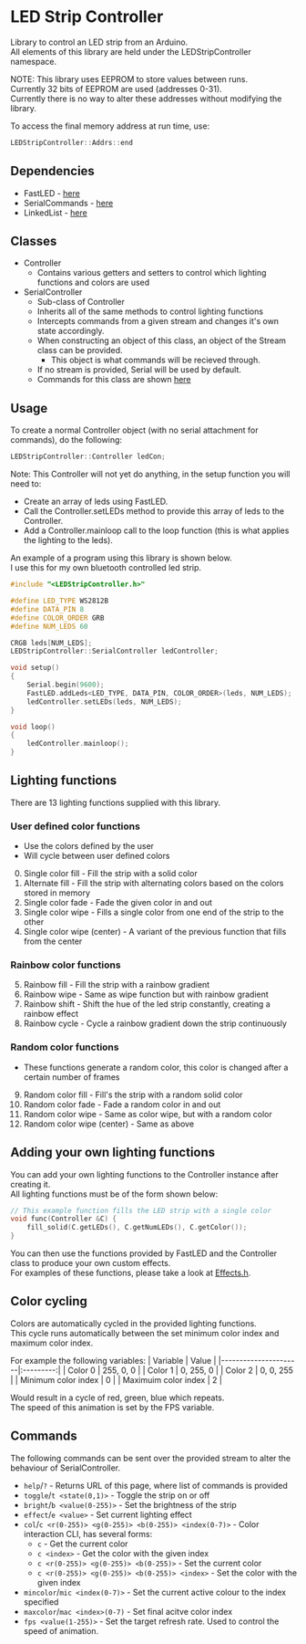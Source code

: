 # LED Strip Controller
Library to control an LED strip from an Arduino.\
All elements of this library are held under the LEDStripController namespace.

NOTE: This library uses EEPROM to store values between runs.\
Currently 32 bits of EEPROM are used (addresses 0-31).\
Currently there is no way to alter these addresses without modifying the library.

To access the final memory address at run time, use:
```C++
LEDStripController::Addrs::end
```

## Dependencies
- FastLED - [here](https://www.arduino.cc/reference/en/libraries/fastled/)
- SerialCommands - [here](https://www.arduino.cc/reference/en/libraries/serialcommands/)
- LinkedList - [here](https://www.arduino.cc/reference/en/libraries/linkedlist/)

## Classes
- Controller
    - Contains various getters and setters to control which lighting functions and colors are used
- SerialController
    - Sub-class of Controller
    - Inherits all of the same methods to control lighting functions
    - Intercepts commands from a given stream and changes it's own state accordingly.
    - When constructing an object of this class, an object of the Stream class can be provided.
        - This object is what commands will be recieved through.
    - If no stream is provided, Serial will be used by default.
    - Commands for this class are shown [here](#commands)

## Usage
To create a normal Controller object (with no serial attachment for commands), do the following:
```C++
LEDStripController::Controller ledCon;
```
Note: This Controller will not yet do anything, in the setup function you will need to:
- Create an array of leds using FastLED.
- Call the Controller.setLEDs method to provide this array of leds to the Controller.
- Add a Controller.mainloop call to the loop function (this is what applies the lighting to the leds).

An example of a program using this library is shown below.\
I use this for my own bluetooth controlled led strip.
```C++
#include "<LEDStripController.h>"

#define LED_TYPE WS2812B
#define DATA_PIN 8
#define COLOR_ORDER GRB
#define NUM_LEDS 60

CRGB leds[NUM_LEDS];
LEDStripController::SerialController ledController;

void setup()
{
    Serial.begin(9600);
    FastLED.addLeds<LED_TYPE, DATA_PIN, COLOR_ORDER>(leds, NUM_LEDS);
    ledController.setLEDs(leds, NUM_LEDS);
}

void loop()
{
    ledController.mainloop();
}

```

## Lighting functions
There are 13 lighting functions supplied with this library.
### User defined color functions
- Use the colors defined by the user
- Will cycle between user defined colors
0. Single color fill - Fill the strip with a solid color
1. Alternate fill - Fill the strip with alternating colors based on the colors stored in memory
2. Single color fade - Fade the given color in and out
3. Single color wipe - Fills a single color from one end of the strip to the other
4. Single color wipe (center) - A variant of the previous function that fills from the center

### Rainbow color functions
5. Rainbow fill - Fill the strip with a rainbow gradient
6. Rainbow wipe - Same as wipe function but with rainbow gradient
7. Rainbow shift - Shift the hue of the led strip constantly, creating a rainbow effect
8. Rainbow cycle - Cycle a rainbow gradient down the strip continuously

### Random color functions
- These functions generate a random color, this color is changed after a certain number of frames
9. Random color fill - Fill's the strip with a random solid color
10. Random color fade - Fade a random color in and out
11. Random color wipe - Same as color wipe, but with a random color
12. Random color wipe (center) - Same as above

## Adding your own lighting functions
You can add your own lighting functions to the Controller instance after creating it.\
All lighting functions must be of the form shown below:
```c++
// This example function fills the LED strip with a single color
void func(Controller &C) {
    fill_solid(C.getLEDs(), C.getNumLEDs(), C.getColor());
}
```

You can then use the functions provided by FastLED and the Controller class to produce your own custom effects.\
For examples of these functions, please take a look at [Effects.h](src/Effects/Effects.h).

## Color cycling
Colors are automatically cycled in the provided lighting functions.\
This cycle runs automatically between the set minimum color index and maximum color index.

For example the following variables:
| Variable             | Value     |
|----------------------|:---------:|
| Color 0              | 255, 0, 0 |
| Color 1              | 0, 255, 0 |
| Color 2              | 0, 0, 255 |
| Minimum color index  | 0         |
| Maximuim color index | 2         |

Would result in a cycle of red, green, blue which repeats.\
The speed of this animation is set by the FPS variable.

## Commands
The following commands can be sent over the provided stream to alter the behaviour of SerialController.

- `help`/`?` - Returns URL of this page, where list of commands is provided
- `toggle`/`t <state(0,1)>` - Toggle the strip on or off
- `bright`/`b <value(0-255)>` - Set the brightness of the strip
- `effect`/`e <value>` - Set current lighting effect
- `col`/`c <r(0-255)> <g(0-255)> <b(0-255)> <index(0-7)>` - Color interaction CLI, has several forms:
  - `c` - Get the current color
  - `c <index>` - Get the color with the given index
  - `c <r(0-255)> <g(0-255)> <b(0-255)>` - Set the current color
  - `c <r(0-255)> <g(0-255)> <b(0-255)> <index>` - Set the color with the given index
- `mincolor`/`mic <index(0-7)>` - Set the current active colour to the index specified
- `maxcolor`/`mac <index>(0-7)` - Set final acitve color index
- `fps <value(1-255)>` - Set the target refresh rate. Used to control the speed of animation.
